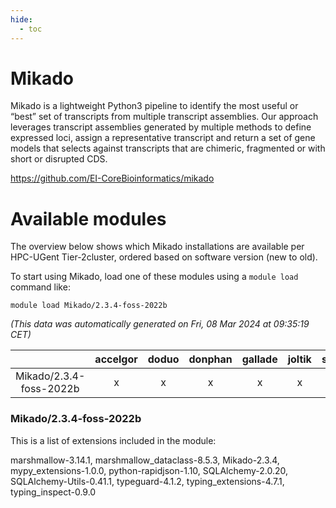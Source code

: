 ```yaml
---
hide:
  - toc
---
```


Mikado
======


Mikado is a lightweight Python3 pipeline to identify the most useful or “best” set of transcripts from multiple transcript assemblies. Our approach leverages transcript assemblies generated by multiple methods to define expressed loci, assign a representative transcript and return a set of gene models that selects against transcripts that are chimeric, fragmented or with short or disrupted CDS.

https://github.com/EI-CoreBioinformatics/mikado
# Available modules


The overview below shows which Mikado installations are available per HPC-UGent Tier-2cluster, ordered based on software version (new to old).

To start using Mikado, load one of these modules using a `module load` command like:

```shell
module load Mikado/2.3.4-foss-2022b
```

*(This data was automatically generated on Fri, 08 Mar 2024 at 09:35:19 CET)*  

| |accelgor|doduo|donphan|gallade|joltik|skitty|
| :---: | :---: | :---: | :---: | :---: | :---: | :---: |
|Mikado/2.3.4-foss-2022b|x|x|x|x|x|x|


### Mikado/2.3.4-foss-2022b

This is a list of extensions included in the module:

marshmallow-3.14.1, marshmallow_dataclass-8.5.3, Mikado-2.3.4, mypy_extensions-1.0.0, python-rapidjson-1.10, SQLAlchemy-2.0.20, SQLAlchemy-Utils-0.41.1, typeguard-4.1.2, typing_extensions-4.7.1, typing_inspect-0.9.0